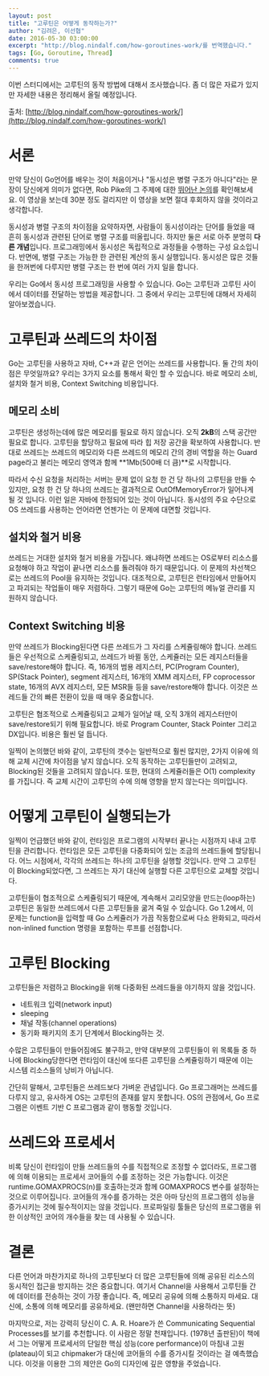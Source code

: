 ```yaml
---
layout: post
title: "고루틴은 어떻게 동작하는가?"
author: "김려은, 이선협"
date: 2016-05-30 03:00:00
excerpt: "http://blog.nindalf.com/how-goroutines-work/를 번역했습니다."
tags: [Go, Goroutine, Thread]
comments: true
---
```


이번 스터디에서는 고루틴의 동작 방법에 대해서 조사했습니다. 좀 더 많은 자료가 있지만 자세한 내용은 정리해서 올릴 예정입니다.

출처: [http://blog.nindalf.com/how-goroutines-work/](http://blog.nindalf.com/how-goroutines-work/)

# 서론

만약 당신이 Go언어를 배우는 것이 처음이거나 "동시성은 병렬 구조가 아니다"라는 문장이 당신에게 의미가 없다면, Rob Pike의 그 주제에 대한 [뛰어난 논의](http://www.youtube.com/watch?v=cN_DpYBzKso)를 확인해보세요. 이 영상을 보는데 30분 정도 걸리지만 이 영상을 보면 절대 후회하지 않을 것이라고 생각합니다.

동시성과 병렬 구조의 차이점을 요약하자면, 사람들이 동시성이라는 단어를 들었을 때 흔히 동시성과 관련된 단어로 병렬 구조를 떠올립니다. 하지만 둘은 서로 아주 분명히 **다른 개념**입니다. 프로그래밍에서 동시성은 독립적으로 과정들을 수행하는 구성 요소입니다. 반면에, 병렬 구조는 가능한 한 관련된 계산의 동시 실행입니다. 동시성은 많은 것들을 한꺼번에 다루지만 병렬 구조는 한 번에 여러 가지 일을 합니다.

우리는 Go에서 동시성 프로그래밍을 사용할 수 있습니다. Go는 고루틴과 고루틴 사이에서 데이터를 전달하는 방법을 제공합니다. 그 중에서 우리는 고루틴에 대해서 자세히 알아보겠습니다.

# 고루틴과 쓰레드의 차이점

Go는 고루틴을 사용하고 자바, C++과 같은 언어는 쓰레드를 사용합니다. 둘 간의 차이점은 무엇일까요? 우리는 3가지 요소를 통해서 확인 할 수 있습니다. 바로 메모리 소비, 설치와 철거 비용, Context Switching 비용입니다.

## 메모리 소비

고루틴은 생성하는데에 많은 메모리를 필요로 하지 않습니다. 오직 **2kB**의 스택 공간만 필요로 합니다. 고루틴을 할당하고 필요에 따라 힙 저장 공간을 확보하여 사용합니다. 반대로 쓰레드는 쓰레드의 메모리와 다른 쓰레드의 메모리 간의 경비 역할을 하는 Guard page라고 불리는 메모리 영역과 함께 **1Mb(500배 더 큼)**로 시작합니다. 

따라서 수신 요청을 처리하는 서버는 문제 없이 요청 한 건 당 하나의 고루틴을 만들 수 있지만, 요청 한 건 당 하나의 쓰레드는 결과적으로 OutOfMemoryError가 일어나게 될 것 입니다. 이런 일은 자바에 한정되어 있는 것이 아닙니다. 동시성의 주요 수단으로 OS 쓰레드를 사용하는 언어라면 언젠가는 이 문제에 대면할 것입니다.

## 설치와 철거 비용

쓰레드는 거대한 설치와 철거 비용을 가집니다. 왜냐하면 쓰레드는 OS로부터 리소스를 요청해야 하고 작업이 끝나면 리소스를 돌려줘야 하기 때문입니다. 이 문제의 차선책으로는 쓰레드의 Pool을 유지하는 것입니다. 대조적으로, 고루틴은 런타임에서 만들어지고 파괴되는 작업들이 매우 저렴하다. 그렇기 때문에 Go는 고루틴의 메뉴얼 관리를 지원하지 않습니다.

## Context Switching 비용

만약 쓰레드가 Blocking된다면 다른 쓰레드가 그 자리를 스케쥴링해야 합니다. 쓰레드들은 우선적으로 스케쥴링되고, 쓰레드가 바뀔 동안, 스케쥴러는 모든 레지스터들을 save/restore해야 합니다. 즉, 16개의 범용 레지스터, PC(Program Counter), SP(Stack Pointer), segment 레지스터, 16개의 XMM 레지스터, FP coprocessor state, 16개의 AVX 레지스터, 모든 MSR들 등을 save/restore해야 합니다. 이것은 쓰레드들 간의 빠른 전환이 있을 때 매우 중요합니다.

고루틴은 협조적으로 스케쥴링되고 교체가 일어날 때, 오직 3개의 레지스터만이 save/restore되기 위해 필요합니다. 바로 Program Counter, Stack Pointer 그리고 DX입니다. 비용은 훨씬 덜 듭니다.

일찍이 논의했던 바와 같이, 고루틴의 갯수는 일반적으로 훨씬 많지만, 2가지 이유에 의해 교체 시간에 차이점을 낳지 않습니다. 오직 동작하는 고루틴들만이 고려되고, Blocking된 것들을 고려되지 않습니다. 또한, 현대의 스케쥴러들은 O(1) complexity를 가집니다. 즉 교체 시간이 고루틴의 수에 의해 영향을 받지 않는다는 의미입니다.

# 어떻게 고루틴이 실행되는가

일찍이 언급했던 바와 같이, 런타임은 프로그램의 시작부터 끝나는 시점까지 내내 고루틴을 관리합니다. 런타임은 모든 고루틴을 다중화되어 있는 조금의 쓰레드들에 할당됩니다. 어느 시점에서, 각각의 쓰레드는 하나의 고루틴을 실행할 것입니다. 만약 그 고루틴이 Blocking되었다면, 그 쓰레드는 자기 대신에 실행할 다른 고루틴으로 교체할 것입니다.

고루틴들이 협조적으로 스케쥴링되기 때문에, 계속해서 고리모양을 만드는(loop하는) 고루틴은 동일한 쓰레드에서 다른 고루틴들을 굶겨 죽일 수 있습니다. Go 1.2에서, 이 문제는 function을 입력할 때 Go 스케쥴러가 가끔 작동함으로써 다소 완화되고, 따라서 non-inlined function 명령을 포함하는 루프를 선점합니다.

# 고루틴 Blocking

고루틴들은 저렴하고 Blocking을 위해 다중화된 쓰레드들을 야기하지 않을 것입니다.

*	네트워크 입력(network input)
*	sleeping
*	채널 작동(channel operations)
*	동기화 패키지의 초기 단계에서 Blocking하는 것. 

수많은 고루틴들이 만들어짐에도 불구하고, 만약 대부분의 고루틴들이 위 목록들 중 하나에 Blocking당한다면 런타임이 대신에 또다른 고루틴을 스케쥴링하기 때문에 이는 시스템 리소스들의 낭비가 아닙니다.

간단히 말해서, 고루틴들은 쓰레드보다 가벼운 관념입니다. Go 프로그래머는 쓰레드를 다루지 않고, 유사하게 OS는 고루틴의 존재를 알지 못합니다. OS의 관점에서, Go 프로그램은 이벤트 기반 C 프로그램과 같이 행동할 것입니다.

# 쓰레드와 프로세서

비록 당신이 런타임이 만들 쓰레드들의 수를 직접적으로 조정할 수 없더라도, 프로그램에 의해 이용되는 프로세서 코어들의 수를 조정하는 것은 가능합니다. 이것은 runtime.GOMAXPROCS(n)를 호출하는것과 함께 GOMAXPROCS 변수를 설정하는 것으로 이루어집니다. 코어들의 개수를 증가하는 것은 아마 당신의 프로그램의 성능을 증가시키는 것에 필수적이지는 않을 것입니다. 프로파일링 툴들은 당신의 프로그램을 위한 이상적인 코어의 개수들을 찾는 데 사용될 수 있습니다.

# 결론

다른 언어과 마찬가지로 하나의 고루틴보다 더 많은 고루틴들에 의해 공유된 리소스의 동시적인 접근을 방지하는 것은 중요합니다. 여기서 Channel을 사용해서 고루틴들 간에 데이터를 전송하는 것이 가장 좋습니다. 즉, 메모리 공유에 의해 소통하지 마세요. 대신에, 소통에 의해 메모리를 공유하세요. (왠만하면 Channel을 사용하라는 뜻)

마지막으로, 저는 강력히 당신이 C. A. R. Hoare가 쓴 Communicating Sequential Processes를 보기를 추천합니다. 이 사람은 정말 천재입니다. (1978년 출판된)이 책에서 그는 어떻게 프로세서의 단일한 핵심 성능(core performance)이 마침내 고원(plateau)이 되고 chipmaker가 대신에 코어들의 수를 증가시킬 것이라는 걸 예측했습니다. 이것을 이용한 그의 제안은 Go의 디자인에 깊은 영향을 주었습니다.
